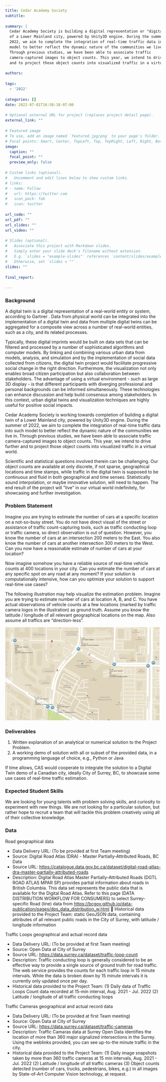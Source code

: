 ```yaml
---
title: Cedar Academy Society
subtitle:

summary: |
  Cedar Academy Society is building a digital representation or "digital twin"
  of a Lower Mainland city, powered by Unity3D engine. During the summer of
  2022, we aim to complete the integration of real-time traffic data into such
  model to better reflect the dynamic nature of the communities we live in.
  Through previous studies, we have been able to associate traffic
  camera-captured images to object counts. This year, we intend to drive further
  and to project those object counts into visualized traffic in a virtual world.

authors:

tags:
  - '2022'

categories: []
date: 2022-07-01T16:58:18-07:00

# Optional external URL for project (replaces project detail page).
external_link: ""

# Featured image
# To use, add an image named `featured.jpg/png` to your page's folder.
# Focal points: Smart, Center, TopLeft, Top, TopRight, Left, Right, BottomLeft, Bottom, BottomRight.
image:
  caption: ""
  focal_point: ""
  preview_only: false

# Custom links (optional).
#   Uncomment and edit lines below to show custom links.
# links:
# - name: Follow
#   url: https://twitter.com
#   icon_pack: fab
#   icon: twitter

url_code: ""
url_pdf: ""
url_slides: ""
url_video: ""

# Slides (optional).
#   Associate this project with Markdown slides.
#   Simply enter your slide deck's filename without extension.
#   E.g. `slides = "example-slides"` references `content/slides/example-slides.md`.
#   Otherwise, set `slides = ""`.
slides: ""

final_report:

---
```

### Background 
A digital twin is a digital representation of a real-world entity or system,
according to Gartner . Data from physical world can be integrated into the
implementation of a digital twin and data from multiple digital twins can be
aggregated for a composite view across a number of real-world entities, such as
a city, and its related processes.

Typically, these digital imprints would be built on data sets that can be
filtered and processed by a number of sophisticated algorithms and computer
models. By linking and combining various urban data from models, analysis, and
simulation and by the implementation of social data collected from citizens,
the digital twin project would facilitate progressive social change in the
right direction. Furthermore, the visualization not only enables broad citizen
participation but also collaboration between stakeholders. The advantage of
using a virtual environment - such as large 3D display - is that different
participants with diverging professional and personal backgrounds can be
informed simultaneously. These technologies can enhance discussion and help
build consensus among stakeholders. In this context, urban digital twins and
visualization techniques are highly useful for positive social impacts. 

Cedar Academy Society is working towards completion of building a digital twin
of a Lower Mainland city, powered by Unity3D engine. During the summer of 2022,
we aim to complete the integration of real-time traffic data into such model to
better reflect the dynamic nature of the communities we live in. Through
previous studies, we have been able to associate traffic camera-captured images
to object counts. This year, we intend to drive further and to project those
object counts into visualized traffic in a virtual world.

Scientific and statistical questions involved therein can be challenging. Our
object counts are available at only discrete, if not sparse, geographical
locations and time stamps, while traffic in the digital twin is supposed to be
continuous and fluid in both geographical and time senses. Statistically sound
interpolation, or maybe innovative solution, will need to happen. The end
result of the project will "live" in our virtual world indefinitely, for
showcasing and further investigation.

### Problem Statement

Imagine you are trying to estimate the number of cars at a specific location on
a not-so-busy street. You do not have direct visual of the street or assistance
of traffic count-capturing tools, such as traffic conducting loop or traffic
camera, so direct observation is out of question. However, you know the number
of cars at an intersection 200 meters to the East. You also know the number of
cars at another intersection 300 meters to the West. Can you now have a
reasonable estimate of number of cars at your location? 

Now imagine somehow you have a reliable source of real-time vehicle counts at
400 locations in your city. Can you estimate the number of cars at any specific
spot on any road at any moment? If your solution is computationally intensive,
how can you optimize your solution to support real-time use cases? 

The following illustration may help visualize the estimation problem. Imagine
you are trying to estimate number of cars at location A, B, and C. You have
actual observations of vehicle counts at a few locations (marked by traffic
camera logos in the illustration) as ground truth. Assume you know the latitude
/ longitude of all relevant geographical locations on the map. Also assume all
traffics are “direction-less”. 

![](featured.png) 


### Deliverables
1. Written explanation of an analytical or numerical solution to the Project
Problem. 
1. A working demo of solution with all or subset of the provided data, in a
programming language of choice, e.g., Python or Java 

If time allows, CAS would cooperate to integrate the solution to a Digital Twin
demo of a Canadian city, ideally City of Surrey, BC, to showcase some use cases
of real-time traffic estimation.

### Expected Student Skills
We are looking for young talents with problem solving skills, and curiosity to
experiment with new things. We are not looking for a particular solution, but
rather hope to recruit a team that will tackle this problem creatively using
all of their collective knowledge. 

### Data

Road geographical data
  * Data Delivery URL: (To be provided at first Team meeting)
  * Source: Digital Road Atlas (DRA) - Master Partially-Attributed Roads, BC Data
  * Source URL: https://catalogue.data.gov.bc.ca/dataset/digital-road-atlas-dra-master-partially-attributed-roads
  * Description: Digital Road Atlas Master Partially-Attributed Roads (DGTL ROAD ATLAS MPAR SP) provides partial information about roads in British Columbia. This data set represents the public data that is available for the Digital Road Atlas. Refer to this page (DATA DISTRIBUTION WORKFLOW FOR CONSUMERS) to select Surrey-specific Road (line) data from https://bcgov.github.io/data-publication/pages/dps_data_distribution_w.html
	Historical data provided to the Project Team: static GeoJSON data, containing attributes of all relevant public roads in the City of Surrey, with latitude / longitude information


Traffic Loops geographical and actual record data
  * Data Delivery URL: (To be provided at first Team meeting)
  * Source: Open Data at City of Surrey
  * Source URL: https://data.surrey.ca/dataset/traffic-loop-count
  * Description: Traffic conducting loop is generally considered to be an
effective way to provide a single source of ground truth for road traffic. The
web service provides the counts for each traffic loop in 15 minute intervals.
While the data is broken down by 15 minute intervals it is currently only
updated once per day. 
  * Historical data provided to the Project Team: (1) Daily data of Traffic
Loops Count data recorded at 15-min interval, Aug. 2021 - Jul. 2022 (2)
Latitude / longitude of all traffic conducting loops 

Traffic Cameras geographical and actual record data
  * Data Delivery URL: (To be provided at first Team meeting)
  * Source: Open Data at City of Surrey
  * Source URL: https://data.surrey.ca/dataset/traffic-cameras
  * Description: Traffic Camaras data at Surrey Open Data identifies the location of more than 360 major signalized intersections in the Surrey. Using the weblinks provided, you can see up-to-the minute traffic in the city.
  * Historical data provided to the Project Team: (1) Daily image snapshots taken by more than 360 traffic cameras at 15 min intervals, Aug. 2021 - Jul. 2022 (2) Latitude / longitude of all traffic cameras (3) Object counts detected (number of cars, trucks, pedestrians, bikes, e.g.) in all images by State-of-Art Computer Vision technology, at request.  
